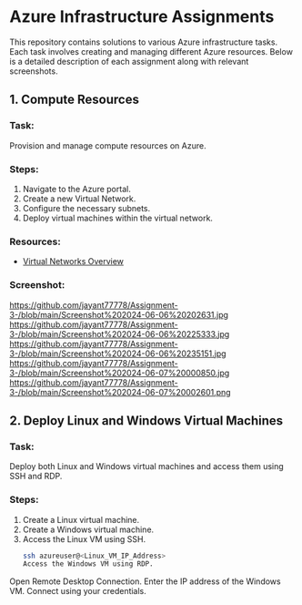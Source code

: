 # Azure Infrastructure Assignments

This repository contains solutions to various Azure infrastructure tasks. Each task involves creating and managing different Azure resources. Below is a detailed description of each assignment along with relevant screenshots.

## 1. Compute Resources

### Task:
Provision and manage compute resources on Azure.

### Steps:
1. Navigate to the Azure portal.
2. Create a new Virtual Network.
3. Configure the necessary subnets.
4. Deploy virtual machines within the virtual network.

### Resources:
- [Virtual Networks Overview](https://learn.microsoft.com/en-us/azure/virtual-network/virtual-networks-overview)

### Screenshot:
https://github.com/jayant77778/Assignment-3-/blob/main/Screenshot%202024-06-06%20202631.jpg
https://github.com/jayant77778/Assignment-3-/blob/main/Screenshot%202024-06-06%20225333.jpg
https://github.com/jayant77778/Assignment-3-/blob/main/Screenshot%202024-06-06%20235151.jpg
https://github.com/jayant77778/Assignment-3-/blob/main/Screenshot%202024-06-07%20000850.jpg
https://github.com/jayant77778/Assignment-3-/blob/main/Screenshot%202024-06-07%20002601.png


## 2. Deploy Linux and Windows Virtual Machines

### Task:
Deploy both Linux and Windows virtual machines and access them using SSH and RDP.

### Steps:
1. Create a Linux virtual machine.
2. Create a Windows virtual machine.
3. Access the Linux VM using SSH.
   ```sh
   ssh azureuser@<Linux_VM_IP_Address>
   Access the Windows VM using RDP.
Open Remote Desktop Connection.
Enter the IP address of the Windows VM.
Connect using your credentials.
